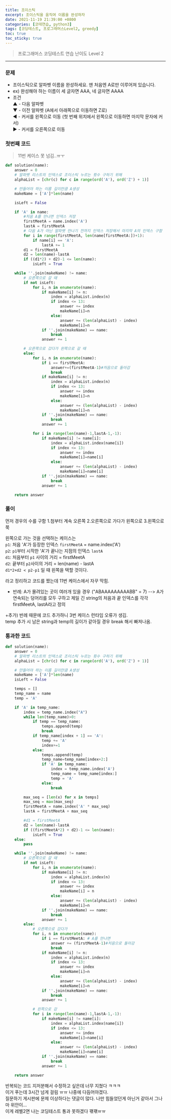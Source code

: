 ```yaml
---
title: 조이스틱
excerpt: 조이스틱을 움직여 이름을 완성하자
date: 2021-11-19 21:39:00 +0800
categories: [코테연습, python3]
tags: [코딩테스트, 프로그래머스Level2, greedy]
toc: true
toc_sticky: true
---
```


> 프로그래머스 코딩테스트 연습
> 난이도 Level 2

***

### 문제
- 조이스틱으로 알파벳 이름을 완성하세요. 맨 처음엔 A로만 이루어져 있습니다.
- ex) 완성해야 하는 이름이 세 글자면 AAA, 네 글자면 AAAA
- 조건<br>
	▲ - 다음 알파벳<br>
	▼ - 이전 알파벳 (A에서 아래쪽으로 이동하면 Z로)<br>
	◀ - 커서를 왼쪽으로 이동 (첫 번째 위치에서 왼쪽으로 이동하면 마지막 문자에 커서)<br>
	▶ - 커서를 오른쪽으로 이동<br>


### 첫번째 코드
> 11번 케이스 못 넘김..ㅠㅜ


```python
def solution(name):
    answer = 0
    # 알파벳 리스트의 인덱스로 조이스틱 누르는 횟수 구하기 위해
    alphaList = [chr(c) for c in range(ord('A'), ord('Z') + 1)]

    # 만들어야 하는 이름 길이만큼 A생성
    makeName = ['A']*len(name)

    isLeft = False

    if 'A' in name:
        #처음 A를 만나면 인덱스 저장
        firstMeetA = name.index('A')
        lastA = firstMeetA
        # 다음 A가 아닌 알파벳 만나기 전까지 인덱스 저장해서 마지막 A의 인덱스 구함
        for i in range(firstMeetA, len(name[firstMeetA:])+1):
            if name[i] == 'A':
                lastA += 1
        d1 = firstMeetA
        d2 = len(name)-lastA
        if ((d1*2) + d2)-1 <= len(name):
            isLeft = True

    while ''.join(makeName) != name:
        # 오른쪽으로 갈 때
        if not isLeft:
            for i, n in enumerate(name):
                if makeName[i] != n:
                    index = alphaList.index(n)
                    if index <= 13:
                        answer += index
                        makeName[i]=n
                    else:
                        answer += (len(alphaList) - index)
                        makeName[i]=n
                if ''.join(makeName) == name:
                    break
                answer += 1

        # 오른쪽으로 갔다가 왼쪽으로 갈 때
        else:
            for i, n in enumerate(name):
                if i == firstMeetA:
                    answer+=(firstMeetA-1)#처음으로 돌아감
                    break
                if makeName[i] != n:
                    index = alphaList.index(n)
                    if index <= 13:
                        answer += index
                        makeName[i]=n
                    else:
                        answer += (len(alphaList) - index)
                        makeName[i]=n
                if ''.join(makeName) == name:
                    break
                answer += 1

            for i in range(len(name)-1,lastA-1,-1):
                if makeName[i] != name[i]:
                    index = alphaList.index(name[i])
                    if index <= 13:
                        answer += index
                        makeName[i]=name[i]
                    else:
                        answer += (len(alphaList) - index)
                        makeName[i]=name[i]
                if ''.join(makeName) == name:
                    break
                answer += 1

    return answer
```

### 풀이
먼저 경우의 수를 구함
1.첨부터 계속 오른쪽
2.오른쪽으로 가다가 왼쪽으로
3.왼쪽으로 쭉

왼쪽으로 가는 것을 선택하는 케이스는<br>
`p1`: 처음 'A'가 등장한 인덱스 `firstMeetA` = name.index('A')<br>
`p2`: `p1`부터 시작한 'A'가 끝나는 지점의 인덱스 `lastA`<br>
`d1`: 처음부터 `p1` 사이의 거리 = firstMeetA<br>
`d2`: 끝부터 `p2`사이의 거리 = len(name) - lastA<br>
`d1*2+d2 < p2-p1` 일 때 왼쪽을 택할 것이다.<br>

라고 정리하고 코드를 짰는데 11번 케이스에서 자꾸 막힘. <br>

- 반례: A가 몰려있는 곳이 여러개 있을 경우 ("ABAAAAAAAAABB" = 7)
--> A가 연속되는 덩어리를 모두 구하고 제일 긴 string의 처음과 끝 인덱스를 각각 firstMeetA, lastA라고 정의

+추가) 반례 때문에 코드 추가하니 3번 케이스 런타임 오류가 생김.<br>temp 추가 시 남은 string과 temp의 길이가 같아질 경우 break 해서 빠져나옴.

### 통과한 코드

```python
def solution(name):
    answer = 0
    # 알파벳 리스트의 인덱스로 조이스틱 누르는 횟수 구하기 위해
    alphaList = [chr(c) for c in range(ord('A'), ord('Z') + 1)]

    # 만들어야 하는 이름 길이만큼 A생성
    makeName = ['A']*len(name)
    isLeft = False

    temps = []
    temp_name = name
    temp = 'A'

    if 'A' in temp_name:
        index = temp_name.index("A")
        while len(temp_name)>0:
            if temp == temp_name:
                temps.append(temp)
                break
            if temp_name[index + 1] == 'A':
                temp += 'A'
                index+=1
            else:
                temps.append(temp)
                temp_name=temp_name[index+2:]
                if 'A' in temp_name:
                    index = temp_name.index('A')
                    temp_name = temp_name[index:]
                    temp = 'A'
                else:
                    break

        max_seq = [len(x) for x in temps]
        max_seq = max(max_seq)
        firstMeetA = name.index('A' * max_seq)
        lastA = firstMeetA + max_seq

        #d1 = firstMeetA
        d2 = len(name)-lastA
        if ((firstMeetA*2) + d2)-1 <= len(name):
            isLeft = True
    else:
        pass

    while ''.join(makeName) != name:
        # 오른쪽으로 갈 때
        if not isLeft:
            for i, n in enumerate(name):
                if makeName[i] != n:
                    index = alphaList.index(n)
                    if index <= 13:
                        answer += index
                        makeName[i] = n
                    else:
                        answer += (len(alphaList) - index)
                        makeName[i]=n
                if ''.join(makeName) == name:
                    break
                answer += 1
        else:
            # 오른쪽으로 갔다가
            for i, n in enumerate(name):
                if i == firstMeetA: # A를 만나면
                    answer += (firstMeetA-1)#처음으로 돌아감
                    break
                if makeName[i] != n:
                    index = alphaList.index(n)
                    if index <= 13:
                        answer += index
                        makeName[i]=n
                    else:
                        answer += (len(alphaList) - index)
                        makeName[i]=n
                if ''.join(makeName) == name:
                    break
                answer += 1

            # 왼쪽으로 감
            for i in range(len(name)-1,lastA-1,-1):
                if makeName[i] != name[i]:
                    index = alphaList.index(name[i])
                    if index <= 13:
                        answer += index
                        makeName[i]=name[i]
                    else:
                        answer += (len(alphaList) - index)
                        makeName[i]=name[i]
                if ''.join(makeName) == name:
                    break
                answer += 1

	return answer
```

반복되는 코드 지저분해서 수정하고 싶은데 너무 지쳤다 ㅋㅋㅋ <br> 이거 푸는데 3시간 넘게 걸림 ㅠㅠ 나중에 다듬어야겠다.<br>질문하기 게시판에 문제 이상하다는 댓글이 많다. 나만 힘들었던게 아닌거 같아서 그나마 위안이...<br> 이게 레벨2면 나는 코딩테스트 통과 못하겠다 꽦꽦ㅠㅠ